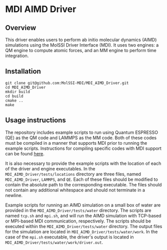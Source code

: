 MDI AIMD Driver
=====================================

## Overview

This driver enables users to perform ab initio molecular dynamics (AIMD) simulations using the MolSSI Driver Interface (MDI).
It uses two engines: a QM engine to compute atomic forces, and an MM engine to perform time integration.

## Installation

```
git clone git@github.com:MolSSI-MDI/MDI_AIMD_Driver.git
cd MDI_AIMD_Driver
mkdir build
cd build
cmake ..
make
```

## Usage instructions

The repository includes example scripts to run using Quantum ESPRESSO (QE) as the QM code and LAMMPS as the MM code.
Both of these codes must be compiled in a manner that supports MDI prior to running the example scripts.
Instructions for compiling specific codes with MDI support can be found <a href="https://molssi-mdi.github.io/MDI_Library/html/mdi_ecosystem.html">here</a>.

It is also necessary to provide the example scripts with the location of each of the driver and engine executables.
In the `MDI_AIMD_Driver/tests/locations` directory are three files, named `MDI_AIMD_Driver`, `LAMMPS`, and `QE`.
Each of these files should be modified to contain the absolute path to the corresponding executable.
The files should not contain any additional whitespace and should not terminate in a newline.

Example scripts for running an AIMD simulation on a small box of water are provided in the `MDI_AIMD_Driver/tests/water` directory.
The scripts are named `tcp.sh` and `mpi.sh`, and will run the AIMD simulation with TCP-based or MPI-based MDI communication, respectively.
The scripts should be executed within the `MDI_AIMD_Driver/tests/water` directory.
The output files for the simulation are located in `MDI_AIMD_Driver/tests/water/work`.
In the case of the `mpi.sh` executable, the driver's output is located in `MDI_AIMD_Driver/tests/water/work/driver.out`.
